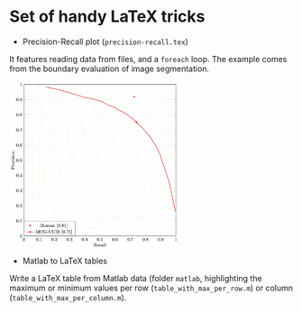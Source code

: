 # Set of handy LaTeX tricks
- Precision-Recall plot (`precision-recall.tex`)

It features reading data from files, and a `foreach` loop. The example comes from the boundary evaluation of image segmentation.

<img width="300" align="center" src="https://github.com/jponttuset/latex-tricks/blob/master/ims/precision-recall.png">

- Matlab to LaTeX tables

Write a LaTeX table from Matlab data (folder `matlab`, highlighting the maximum or minimum values per row (`table_with_max_per_row.m`) or column (`table_with_max_per_column.m`).
